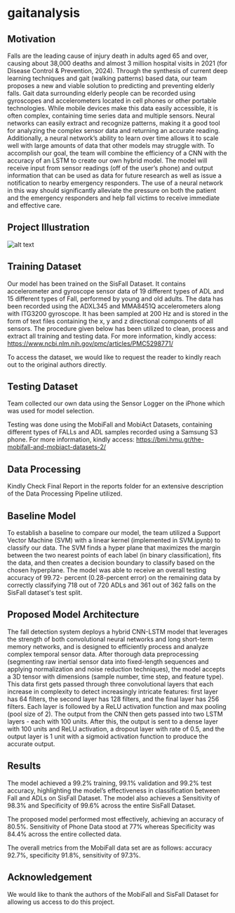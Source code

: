 # gaitanalysis

## Motivation
Falls are the leading cause of injury death in adults aged 65 and over, causing about 38,000 deaths
and almost 3 million hospital visits in 2021 (for Disease Control & Prevention, 2024). Through
the synthesis of current deep learning techniques and gait (walking patterns) based data, our team
proposes a new and viable solution to predicting and preventing elderly falls. Gait data surrounding
elderly people can be recorded using gyroscopes and accelerometers located in cell phones or other
portable technologies. While mobile devices make this data easily accessible, it is often complex,
containing time series data and multiple sensors. Neural networks can easily extract and recognize
patterns, making it a good tool for analyzing the complex sensor data and returning an accurate
reading. Additionally, a neural network’s ability to learn over time allows it to scale well with large
amounts of data that other models may struggle with.
To accomplish our goal, the team will combine the efficiency of a CNN with the accuracy of an
LSTM to create our own hybrid model. The model will receive input from sensor readings (off
of the user’s phone) and output information that can be used as data for future research as well as
issue a notification to nearby emergency responders. The use of a neural network in this way should
significantly alleviate the pressure on both the patient and the emergency responders and help fall
victims to receive immediate and effective care.
## Project Illustration
![alt text](https://github.com/rpandya5/gaitanalysis/blob/main/images/project_illustration.png)
## Training Dataset
Our model has been trained on the SisFall Dataset. It contains accelerometer and gyroscope sensor data of 19 different types of ADL and 15 different types of Fall, performed by young and old adults. The data has been recorded using the ADXL345 and MMA8451Q accelerometers along with ITG3200 gyroscope. It has been sampled at 200 Hz and is stored in the form of text files containing the x, y and z directional components of all sensors. The procedure given below has been utilized to clean, process and extract all training and testing data. For more information, kindly access:
https://www.ncbi.nlm.nih.gov/pmc/articles/PMC5298771/

To access the dataset, we would like to request the reader to kindly reach out to the original authors directly.

## Testing Dataset
Team collected our own data using the Sensor Logger on the iPhone which was used for model selection.

Testing was done using the MobiFall and MobiAct Datasets, containing different types of FALLs and ADL samples recorded using a Samsung S3 phone. For more information, kindly access: https://bmi.hmu.gr/the-mobifall-and-mobiact-datasets-2/

## Data Processing
Kindly Check Final Report in the reports folder for an extensive description of the Data Processing Pipeline utilized.

## Baseline Model
To establish a baseline to compare our model, the team utilized a Support Vector Machine (SVM)
with a linear kernel (implemented in SVM.ipynb) to classify our data. The SVM finds a hyper plane
that maximizes the margin between the two nearest points of each label (in binary classification),
fits the data, and then creates a decision boundary to classify based on the chosen hyperplane.
The model was able to receive an overall testing accuracy of 99.72-
percent (0.28-percent error) on the remaining data by correctly classifying 718 out of 720 ADLs and
361 out of 362 falls on the SisFall dataset's test split.


## Proposed Model Architecture 
The fall detection system deploys a hybrid CNN-LSTM model that leverages the strength
of both convolutional neural networks and long short-term memory networks, and is designed to
efficiently process and analyze complex temporal sensor data.
After thorough data preprocessing (segmenting raw inertial sensor data into fixed-length sequences
and applying normalization and noise reduction techniques), the model accepts a 3D tensor with
dimensions (sample number, time step, and feature type). This data first gets passed through three
convolutional layers that each increase in complexity to detect increasingly intricate features: 
first layer has 64 filters, the second layer has 128 filters, and the final layer has 256 filters. Each
layer is followed by a ReLU activation function and max pooling (pool size of 2). The output from
the CNN then gets passed into two LSTM layers - each with 100 units. After this, the output is sent
to a dense layer with 100 units and ReLU activation, a dropout layer with rate of 0.5, and the output
layer is 1 unit with a sigmoid activation function to produce the accurate output.

## Results
The model achieved a 99.2% training, 99.1% validation and 99.2% test accuracy, highlighting the model’s effectiveness
in classification between Fall and ADLs on SisFall Dataset. The model also achieves a Sensitivity
of 98.3% and Specificity of 99.6% across the entire SisFall Dataset.

The proposed model performed most effectively, achieving an accuracy of 80.5%. Sensitivity of
Phone Data stood at 77% whereas Specificity was 84.4% across the entire collected data.

The overall metrics from the MobiFall data set are as follows: accuracy 92.7%, specificity 91.8%, sensitivity of 97.3%.

## Acknowledgement
We would like to thank the authors of the MobiFall and SisFall Dataset for allowing us access to do this project.

